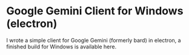 # Google Gemini Client for Windows (electron)

I wrote a simple client for Google Gemini (formerly bard) in electron, a finished build for Windows is available here.
